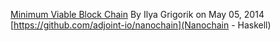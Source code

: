 [Minimum Viable Block Chain](https://www.igvita.com/2014/05/05/minimum-viable-block-chain/) By Ilya Grigorik on May 05, 2014
[https://github.com/adjoint-io/nanochain](Nanochain - Haskell)
